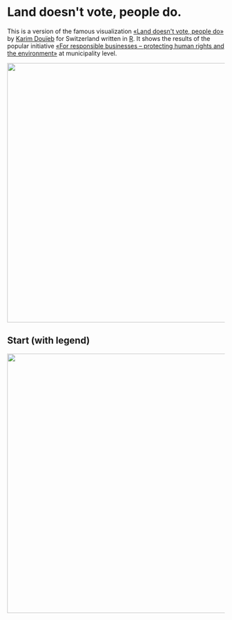 # Land doesn't vote, people do.
This is a version of the famous visualization [«Land doesn't vote, people do»](https://themorningnews.org/p/the-history-of-the-map-behind-land-doesnt-vote-people-do) by [Karim Douïeb](https://twitter.com/karim_douieb) for Switzerland written in [R](https://www.r-project.org/). It shows the results of the popular initiative [«For responsible businesses – protecting human rights and the environment»](https://www.admin.ch/gov/en/start/documentation/votes/20201129/iniziativa-popolare-per-imprese-responsabili-a-tutela-dell-essere-umano-e-dell-ambiente.html) at municipality level.

<img src="https://github.com/zumbov2/votemapswitzerland/blob/main/animation1.gif" width="600">  

## Start (with legend)
<img src="https://github.com/zumbov2/votemapswitzerland/blob/main/start.png" width="600">  
